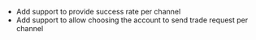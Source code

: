 - Add support to provide success rate per channel
- Add support to allow choosing the account to send trade request per channel
